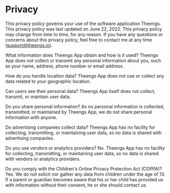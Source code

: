 # Privacy

This privacy policy governs your use of the software application Theengs.
This privacy policy was last updated on June 22, 2022. This privacy policy may change from time to time, for any reason. If you have any questions or concerns about this privacy policy, feel free to contact me at any time (support@theengs.io).

What information does Theengs App obtain and how is it used?
Theengs App does not collect or transmit any personal information about you, such as your name, address, phone number or email address.

How do you handle location data?
Theengs App does not use or collect any data related to your geographic location.

Can users see their personal data?
Theengs App itself does not collect, transmit, or maintain user data.

Do you share personal information?
As no personal information is collected, transmitted, or maintained by Theengs App, we do not share personal information with anyone.

Do advertising companies collect data?
Theengs App has no facility for collecting, transmitting, or maintaining user data, so no data is shared with advertising companies.

Do you use vendors or analytics providers?
No. Theengs App has no facility for collecting, transmitting, or maintaining user data, so no data is shared with vendors or analytics providers.

Do you comply with the Children's Online Privacy Protection Act (COPPA)?
Yes. We do not solicit nor gather any data from children under the age of 13. If a parent or guardian becomes aware that his or her child has provided us with information without their consent, he or she should contact us.

